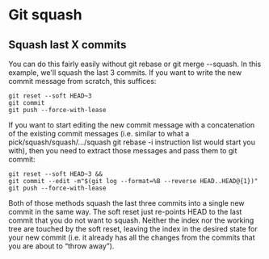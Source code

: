 # Git squash

## Squash last X commits

You can do this fairly easily without git rebase or git merge --squash. In this example, we'll squash the last 3 commits.
If you want to write the new commit message from scratch, this suffices:

```
git reset --soft HEAD~3
git commit
git push --force-with-lease
```

If you want to start editing the new commit message with a concatenation of the existing commit messages (i.e. similar to what a pick/squash/squash/…/squash git rebase -i instruction list would start you with), then you need to extract those messages and pass them to git commit:

```
git reset --soft HEAD~3 && 
git commit --edit -m"$(git log --format=%B --reverse HEAD..HEAD@{1})"
git push --force-with-lease
```

Both of those methods squash the last three commits into a single new commit in the same way. The soft reset just re-points HEAD to the last commit that you do not want to squash. Neither the index nor the working tree are touched by the soft reset, leaving the index in the desired state for your new commit (i.e. it already has all the changes from the commits that you are about to “throw away”).
